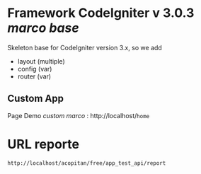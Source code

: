 # Framework CodeIgniter v 3.0.3 *marco base*
Skeleton base for CodeIgniter version 3.x, so we add
* layout (multiple)
* config (var)
* router (var)

## Custom App

Page Demo *custom marco* : http://localhost/`home`

# URL reporte

	http://localhost/acopitan/free/app_test_api/report
